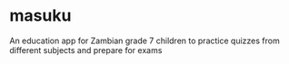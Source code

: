 # masuku
An education app for Zambian grade 7 children to practice quizzes from different subjects and prepare for exams
